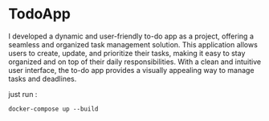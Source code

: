 # TodoApp
I developed a dynamic and user-friendly to-do app as a project, offering a seamless and organized task management solution. 
This application allows users to create, update, and prioritize their tasks, 
making it easy to stay organized and on top of their daily responsibilities.
With a clean and intuitive user interface, the to-do app provides a visually appealing way to manage tasks and deadlines. 

just run : 

```
docker-compose up --build
```
